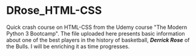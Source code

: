 # DRose_HTML-CSS

Quick crash course on HTML-CSS from the Udemy course "The Modern Python 3 Bootcamp". The file uploaded here presents basic information about one of the best players in the history of basketball, <em>__Derrick Rose__</em> of the Bulls. I will be enriching it as time progresses.
